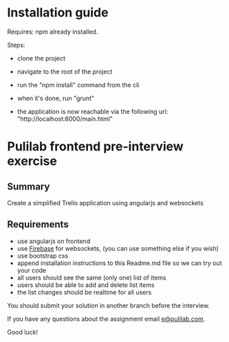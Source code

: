 # Installation guide #

Requires: npm already installed.

Steps:

- clone the project

- navigate to the root of the project

- run the "npm install" command from the cli

- when it's done, run "grunt"

- the application is now reachable via the following url: "http://localhost:8000/main.html"


# Pulilab frontend pre-interview exercise #

## Summary ##

Create a simplified Trello application using angularjs and websockets 

## Requirements ##

- use angularjs on frontend
- use [Firebase](https://www.firebase.com/) for websockets, (you can use something else if you wish)
- use bootstrap css
- append installation instructions to this Readme.md file so we can try out your code
- all users should see the same (only one) list of items
- users should be able to add and delete list items
- the list changes should be realtime for all users 

You should submit your solution in another branch before the interview.

If you have any questions about the assignment email e@pulilab.com.

Good luck!